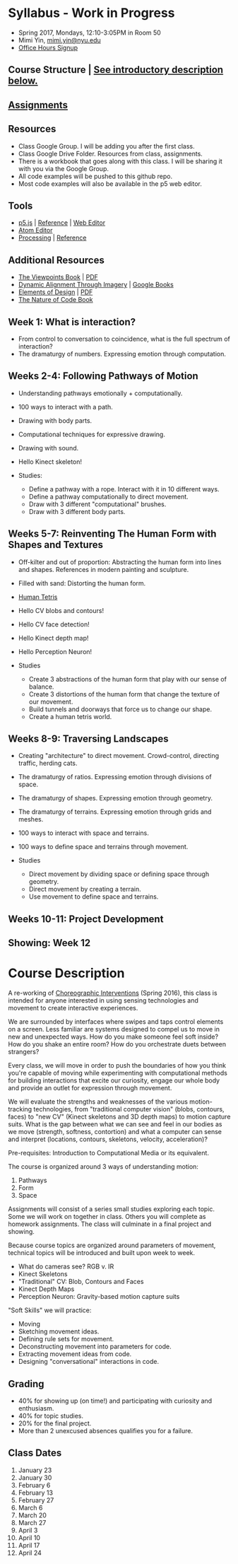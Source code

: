 # Syllabus - Work in Progress

- Spring 2017, Mondays, 12:10-3:05PM in Room 50
- Mimi Yin, mimi.yin@nyu.edu
- [Office Hours Signup](https://itp.nyu.edu/inwiki/Signup/Mimi)

## Course Structure | [See introductory description below.](#course-description)

## [Assignments](https://github.com/mimiyin/sense-me-move-me/wiki/Assignments)

## Resources
- Class Google Group. I will be adding you after the first class.
- Class Google Drive Folder. Resources from class, assignments.
- There is a workbook that goes along with this class. I will be sharing it with you via the Google Group.
- All code examples will be pushed to this github repo.
- Most code examples will also be available in the p5 web editor.

## Tools
- [p5.js](http://p5js.org/) | [Reference](http://p5js.org/reference/) | [Web Editor](http://alpha.editor.p5js.org/)
- [Atom Editor](https://github.com/mimiyin/sense-me-move-me/wiki/Atom)
- [Processing](https://processing.org/) | [Reference](https://processing.org/reference/)

## Additional Resources
- [The Viewpoints Book](http://www.amazon.com/The-Viewpoints-Book-Practical-Composition/dp/1559362413) | [PDF](https://stilluntitledproject.files.wordpress.com/2014/11/anne-bogart-and-tina-landau-the-viewpoints-book.pdf)
- [Dynamic Alignment Through Imagery](http://www.amazon.com/Dynamic-Alignment-Through-Imagery-Edition/dp/0736067892) | [Google Books](https://books.google.com/books?id=CBwV_g8DhEMC&lpg=PA2&ots=nRQ2JS3SWv&dq=dynamic%20alignment%20chapters&pg=PP1#v=onepage&q&f=false)
- [Elements of Design](https://www.amazon.com/Elements-Design-Kostellow-Structure-Relationships/dp/1568983298) | [PDF](https://pdfs.semanticscholar.org/db88/ac59d3259d233cdcfd33609c64727b09ad62.pdf)
- [The Nature of Code Book](http://natureofcode.com/book/)

## Week 1: What is interaction?

- From control to conversation to coincidence, what is the full spectrum of interaction?
- The dramaturgy of numbers. Expressing emotion through computation.

## Weeks 2-4: Following Pathways of Motion

- Understanding pathways emotionally + computationally.
- 100 ways to interact with a path.
- Drawing with body parts.
- Computational techniques for expressive drawing.
- Drawing with sound.
- Hello Kinect skeleton!
- Studies:

  - Define a pathway with a rope. Interact with it in 10 different ways.
  - Define a pathway computationally to direct movement.
  - Draw with 3 different "computational" brushes.
  - Draw with 3 different body parts.

## Weeks 5-7: Reinventing The Human Form with Shapes and Textures

- Off-kilter and out of proportion: Abstracting the human form into lines and shapes. References in modern painting and sculpture.
- Filled with sand: Distorting the human form.
- [Human Tetris](https://www.youtube.com/watch?v=EAP03tnG9WE)
- Hello CV blobs and contours!
- Hello CV face detection!
- Hello Kinect depth map!
- Hello Perception Neuron!
- Studies

  - Create 3 abstractions of the human form that play with our sense of balance.
  - Create 3 distortions of the human form that change the texture of our movement.
  - Build tunnels and doorways that force us to change our shape.
  - Create a human tetris world.

## Weeks 8-9: Traversing Landscapes

- Creating "architecture" to direct movement. Crowd-control, directing traffic, herding cats.
- The dramaturgy of ratios. Expressing emotion through divisions of space.
- The dramaturgy of shapes. Expressing emotion through geometry.
- The dramaturgy of terrains. Expressing emotion through grids and meshes.
- 100 ways to interact with space and terrains.
- 100 ways to define space and terrains through movement.
- Studies

  - Direct movement by dividing space or defining space through geometry.
  - Direct movement by creating a terrain.
  - Use movement to define space and terrains.
  
## Weeks 10-11: Project Development

## Showing: Week 12

# Course Description

A re-working of [Choreographic Interventions](https://github.com/mimiyin/Choreographic-Interventions) (Spring 2016), this class is intended for anyone interested in using sensing technologies and movement to create interactive experiences.

We are surrounded by interfaces where swipes and taps control elements on a screen. Less familiar are systems designed to compel us to move in new and unexpected ways. How do you make someone feel soft inside? How do you shake an entire room? How do you orchestrate duets between strangers?

Every class, we will move in order to push the boundaries of how you think you're capable of moving while experimenting with computational methods for building interactions that excite our curiosity, engage our whole body and provide an outlet for expression through movement.

We will evaluate the strengths and weaknesses of the various motion-tracking technologies, from "traditional computer vision" (blobs, contours, faces) to "new CV" (Kinect skeletons and 3D depth maps) to motion capture suits. What is the gap between what we can see and feel in our bodies as we move (strength, softness, contortion) and what a computer can sense and interpret (locations, contours, skeletons, velocity, acceleration)?

Pre-requisites: Introduction to Computational Media or its equivalent.

The course is organized around 3 ways of understanding motion:

1. Pathways
2. Form
3. Space

Assignments will consist of a series small studies exploring each topic. Some we will work on together in class. Others you will complete as homework assignments. The class will culminate in a final project and showing.

Because course topics are organized around parameters of movement, technical topics will be introduced and built upon week to week.

- What do cameras see? RGB v. IR
- Kinect Skeletons
- "Traditional" CV: Blob, Contours and Faces
- Kinect Depth Maps
- Perception Neuron: Gravity-based motion capture suits

"Soft Skills" we will practice:

- Moving
- Sketching movement ideas.
- Defining rule sets for movement.
- Deconstructing movement into parameters for code.
- Extracting movement ideas from code.
- Designing "conversational" interactions in code.

## Grading

- 40% for showing up (on time!) and participating with curiosity and enthusiasm.
- 40% for topic studies.
- 20% for the final project.
- More than 2 unexcused absences qualifies you for a failure.

## Class Dates

   1. January 23
   2. January 30
   3. February 6
   4. February 13
   5. February 27
   6. March 6
   7. March 20
   8. March 27
   9. April 3
   10. April 10
   11. April 17
   12. April 24
